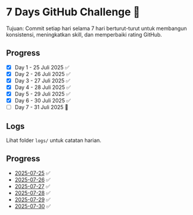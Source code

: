 # 7 Days GitHub Challenge 🚀

Tujuan: Commit setiap hari selama 7 hari berturut-turut untuk membangun konsistensi, meningkatkan skill, dan memperbaiki rating GitHub.

## Progress

- [x] Day 1 - 25 Juli 2025 ✅
- [x] Day 2 - 26 Juli 2025 ✅
- [x] Day 3 - 27 Juli 2025 ✅
- [x] Day 4 - 28 Juli 2025 ✅
- [x] Day 5 - 29 Juli 2025 ✅
- [x] Day 6 - 30 Juli 2025 ✅
- [ ] Day 7 - 31 Juli 2025 🎉

## Logs

Lihat folder `logs/` untuk catatan harian.

## Progress

- [2025-07-25](logs/2025-07-25.md) ✅
- [2025-07-26](logs/2025-07-26.md) ✅
- [2025-07-27](logs/2025-07-27.md) ✅
- [2025-07-28](logs/2025-07-28.md) ✅
- [2025-07-29](logs/2025-07-29.md) ✅
- [2025-07-30](logs/2025-07-30.md) ✅
